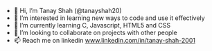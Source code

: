 - 👋 Hi, I’m Tanay Shah (@tanayshah20)
- 👀 I’m interested in learning new ways to code and use it effectively
- 🌱 I’m currently learning C, Javascript, HTML5 and CSS
- 💞️ I’m looking to collaborate on projects with other people 
- 📫 Reach me on linkedin www.linkedin.com/in/tanay-shah-2001
